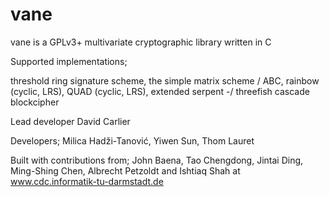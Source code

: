 vane
====

vane is a GPLv3+ multivariate cryptographic library written in C

Supported implementations;

threshold ring signature scheme, the simple matrix scheme / ABC, rainbow (cyclic, LRS), QUAD (cyclic, LRS), extended serpent -/ threefish cascade blockcipher

Lead developer David Carlier

Developers; Milica Hadži-Tanović, Yiwen Sun, Thom Lauret

Built with contributions from; John Baena, Tao Chengdong, Jintai Ding, Ming-Shing Chen, Albrecht Petzoldt and Ishtiaq Shah at www.cdc.informatik-tu-darmstadt.de
